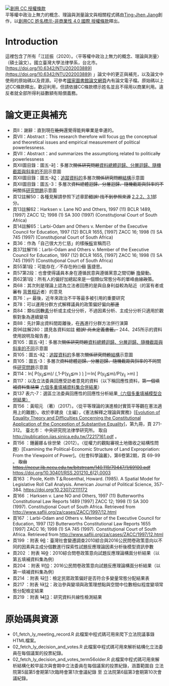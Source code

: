 <a rel="license" href="http://creativecommons.org/licenses/by-nc/4.0/"><img alt="創用 CC 授權條款" style="border-width:0" src="https://i.creativecommons.org/l/by-nc/4.0/80x15.png" /></a><br /><span xmlns:dct="http://purl.org/dc/terms/" property="dct:title">平等權中政治上無力的概念、理論與測量</span>論文與相關程式碼由<a xmlns:cc="http://creativecommons.org/ns#" href="https://doi.org/10.6342/NTU202003889" property="cc:attributionName" rel="cc:attributionURL">Ting-Jhen Jiang</a>創作，以<a rel="license" href="http://creativecommons.org/licenses/by-nc/4.0/">創用CC 姓名標示-非商業性 4.0 國際 授權條款</a>釋出。

# Introduction

這裡包含了所有「江廷振（2020）。〈平等權中政治上無力的概念、理論與測量〉（碩士論文）。國立臺灣大學法律學系，台北市。[https://doi.org/10.6342/NTU202003889](https://doi.org/10.6342/NTU202003889) 」論文中的更正與補充，以及論文中使用的原始碼以及資源。可參考[國家圖書館論文網頁](https://hdl.handle.net/11296/2hzp5r)內有論文電子檔。原始碼以上述CC條款釋出，歡迎利用，但請依據CC條款標示姓名並且不得用以商業利用。違反者就全部所得利益數額有賠償義務。

# 論文更正與補充

*   頁II：謝辭：直到現在~~能夠~~還覺得能夠畢業是幸運的。
*   頁VII：Abstract：This research therefore will focus <ins>on</ins> the conceptual and theoretical issues and empirical measurement of political powerlessness.
*   頁VII：Abstract：and summarizes the assumption<ins>s</ins> related to political~~ly~~ powerlessness
*   頁XII圖目錄：圖五-~~3~~<ins>1</ins>：多層次~~關係研究問題~~<ins>資料總體迴歸、分層迴歸、隨機截距與斜率的不同</ins>示意圖
*   頁XII圖目錄：圖五-~~3~~<ins>2</ins>：<ins>追蹤資料的</ins>多層次~~關係研究問題~~<ins>結構</ins>示意圖
*   頁XII圖目錄：圖五-3：多層次~~資料總體迴歸、分層迴歸、隨機截距與斜率的不同~~關係<ins>研究問題</ins>示意圖
*   頁12註解50：各種見解請參照下述章節~~錯誤! 找不到參照來源~~ <ins>2.2.2、3.1</ins>部分。
*   頁13註解62：Harksen v. Lane NO and Others, 1997 (11) BCLR 1489, [1997] ZACC 12; 1998 (1) SA 300 (1997) (Constitu<ins>t</ins>ional Court of South Africa)
*   頁14註解65：Larbi-Odam and Others v. Member of the Executive Council for Education, 1997 (12) BCLR 1655, [1997] ZACC 16; 1998 (1) SA 745 (1997) (Constitu<ins>t</ins>ional Court of South Africa)
*   頁36：作為「自己很大方仁慈」的樣~~版~~<ins>板</ins>宣稱而已
*   頁37註解116：Larbi-Odam and Others v. Member of the Executive Council for Education, 1997 (12) BCLR 1655, [1997] ZACC 16; 1998 (1) SA 745 (1997) (Constitu<ins>t</ins>ional Court of South Africa)
*   頁55第1段：可能存在／不存在~~的二個~~ <ins>等</ins>捷思。
*   頁57第2段：也會使得議員本身在遵循民意與遵循黨意之間切~~斷~~ <ins>換</ins>變動。
*   頁62第1段：所有人的偏好加總起來是一個類似常態分布的單峰曲線~~政策~~。
*   頁68：其次則是理論上認為立法者回應的是與自身利益較為貼近（的富有者或~~富有~~ <ins>背景相近</ins>者）的意見
*   頁76：~~。~~ 最後，近年來政治不平等最多被引用的重要研究
*   頁78：可以運用分群方式解釋議員的政策偏好偏向~~那邊~~
*   頁84：類似因~~數~~<ins>素</ins>分析或主成分分析，不過因素分析、主成分分析只適用於觀察對象為連續變項
*   頁88：先計算出資料間距離後，~~在~~<ins>再</ins>進行分群方法併行演算
*   頁96註解280：請見各資料如註 ~~錯誤! 尚未定義書籤。~~ 244、245所示的資料使用說明及報告書」
*   頁105：圖五-~~3~~<ins>1</ins>：多層次~~關係研究問題~~<ins>資料總體迴歸、分層迴歸、隨機截距與斜率的不同</ins>示意圖
*   頁105：圖五-~~3~~<ins>2</ins>：<ins>追蹤資料的</ins>多層次~~關係研究問題~~<ins>結構</ins>示意圖
*   頁105：圖五-3：多層次~~資料總體迴歸、分層迴歸、隨機截距與斜率的不同~~關係<ins>研究問題</ins>示意圖
*   頁114：ln[ P(y<sub>ij</sub>≦m)/ <ins> ( </ins> 1-P(y<sub>ij</sub>≦m ) <ins>)</ins> ]＝ln[ P(y<sub>ij</sub>≦m)/P(y<sub>ij</sub> >m) ]
*   頁117：以及立法委員回應受訪者意見的資料（以下稱回應性資料，~~第一個填補資料集結果~~ <ins>六個多重填補資料集合併結果</ins>）
*   頁137 表六-7：選區立法委員回應性的回應性分析結果<ins>（六個多重填補模型合併結果）</ins>
*   頁156 ：黃昭元 （著）（2017）。〈從平等理論的演進檢討實質平等觀在憲法適用上的難題〉。收於李建良（主編），《憲法解釋之理論與實務》<ins>[Evolution of Equality Theory and Difficulties Concerning the Constitutional Application of the Conception of Substantive Equality]</ins>，第九冊，頁 271-312。 臺北市： 中央研究院法律學研究所。 取自 http://publication.iias.sinica.edu.tw/72217161.pdf 。
*   頁156 ：鍾麗娜＆徐世榮（2012）。〈從權力的觀點審視土地徵收之結構性問題〉[Examining the Political-Economic Structure of Land Expropriation: From the Viewpoint of Power]。《社會科學論叢》，第6卷第2期，頁 69-99 。 ~~取自 https://nccur.lib.nccu.edu.tw/bitstream/140.119/70447/1/69100.pdf~~ <ins>https://doi.org/10.30401/RSS.201210_6(2).0003</ins>
*   頁163 ：Poole, Keith T＆Rosenthal, Howard. (1985). A Spatial Model for Legislative Roll Call Analysis. American Journal of Political Science, 357-384. <ins>https://doi.org/10.2307/2111172</ins>
*   頁166 ：Harksen v. Lane NO and Others, 1997 (11) Butterworths Constitutional Law Reports 1489 [1997] ZACC 12; 1998 (1) SA 300 (1997). Constitu<ins>t</ins>ional Court of South Africa. Retrieved from http://www.saflii.org/za/cases/ZACC/1997/12.html
*   頁167 ：Larbi-Odam and Others v. Member of the Executive Council for Education, 1997 (12) Butterworths Constitutional Law Reports 1655 [1997] ZACC 16; 1998 (1) SA 745 (1997). Constitu<ins>t</ins>ional Court of South Africa. Retrieved from http://www.saflii.org/za/cases/ZACC/1997/12.html
*   頁199 ：附表 ~~9~~<ins>8</ins>：臺灣社會變遷調查2010綜合與2016公民問卷政策意向以不同的因素與主成分個數進行探索性試題反應理論因素分析後模型資訊參數
*   頁202 ：附表 ~~10~~<ins>9</ins>：2010綜合問卷政策意向試題反應理論構面分析結果（以第五填補資料集為例）
*   頁204 ：附表 ~~11~~<ins>10</ins>：2016公民問卷政策意向試題反應理論構面分析結果（以第一填補資料集為例）
*   頁214 ：附表 ~~12~~<ins>11</ins>：檢定民眾政策偏好是否符合多變量常態分配結果表
*   頁217 ：附表 ~~13~~<ins>12</ins>：政治參與變項與政策理想點與空間中位數相似程度變項常態分配檢定結果
*   頁219 ：附表 ~~14~~<ins>13</ins>：研究資料共線性檢測結果

# 原始碼與資源

*   01_fetch_ly_meeting_record.R 此檔案中程式碼可用來爬下立法院議事錄HTML檔案。
*   02_fetch_ly_decision_and_votes.R 此檔案中程式碼可用來解析結構化立法委員在每個議案的投票紀錄。
*   02_fetch_ly_decision_and_votes_term56older.R 此檔案中程式碼可用來解析結構化較早屆次與會期中立法委員在每個議案的投票紀錄，涵蓋範圍自 立法院第5屆第5會期第1次臨時會第1次會議紀錄 至 立法院第6屆第3會期第10次會議紀錄。
